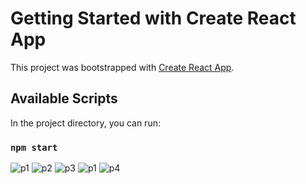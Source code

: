 # Getting Started with Create React App

This project was bootstrapped with [Create React App](https://github.com/facebook/create-react-app).

## Available Scripts

In the project directory, you can run:

### `npm start`
![p1](https://user-images.githubusercontent.com/54284123/189994564-6438dd9d-a4c7-4a3f-9d7b-fdbdce5fb426.png)
![p2](https://user-images.githubusercontent.com/54284123/189994567-d0866c35-fe46-4137-bef4-fb28351a4831.png)
![p3](https://user-images.githubusercontent.com/54284123/189994569-fce9eccd-6b0a-4568-b488-33394d6851d7.png)
![p1](https://user-images.githubusercontent.com/54284123/189994572-cea36c4f-6612-45d8-951d-fa9126007642.png)
![p4](https://user-images.githubusercontent.com/54284123/189994574-a8e78f14-aec6-4cd6-9a96-c37de3b13775.png)
